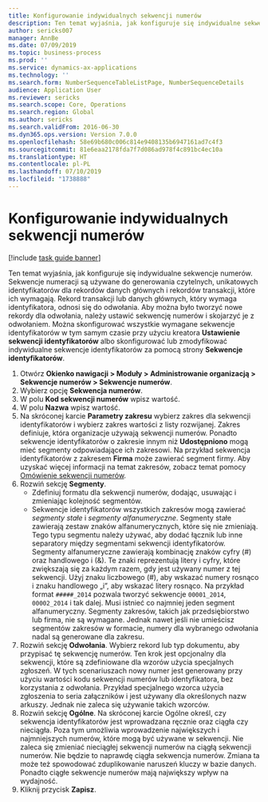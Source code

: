 ```yaml
---
title: Konfigurowanie indywidualnych sekwencji numerów
description: Ten temat wyjaśnia, jak konfiguruje się indywidualne sekwencje numerów.
author: sericks007
manager: AnnBe
ms.date: 07/09/2019
ms.topic: business-process
ms.prod: ''
ms.service: dynamics-ax-applications
ms.technology: ''
ms.search.form: NumberSequenceTableListPage, NumberSequenceDetails
audience: Application User
ms.reviewer: sericks
ms.search.scope: Core, Operations
ms.search.region: Global
ms.author: sericks
ms.search.validFrom: 2016-06-30
ms.dyn365.ops.version: Version 7.0.0
ms.openlocfilehash: 58e69b680c006c814e9408135b6947161ad7c4f3
ms.sourcegitcommit: 81e6eaa2178fda7f7d086ad978f4c891bc4ec10a
ms.translationtype: HT
ms.contentlocale: pl-PL
ms.lasthandoff: 07/10/2019
ms.locfileid: "1738888"
---
```

# <a name="set-up-number-sequences-on-an-individual-basis"></a>Konfigurowanie indywidualnych sekwencji numerów

[!include [task guide banner](../../includes/task-guide-banner.md)]

Ten temat wyjaśnia, jak konfiguruje się indywidualne sekwencje numerów. Sekwencje numeracji są używane do generowania czytelnych, unikatowych identyfikatorów dla rekordów danych głównych i rekordów transakcji, które ich wymagają. Rekord transakcji lub danych głównych, który wymaga identyfikatora, odnosi się do odwołania. Aby można było tworzyć nowe rekordy dla odwołania, należy ustawić sekwencję numerów i skojarzyć je z odwołaniem. Można skonfigurować wszystkie wymagane sekwencje identyfikatorów w tym samym czasie przy użyciu kreatora **Ustawienie sekwencji identyfikatorów** albo skonfigurować lub zmodyfikować indywidualne sekwencje identyfikatorów za pomocą strony **Sekwencje identyfikatorów**.

1. Otwórz **Okienko nawigacji > Moduły > Administrowanie organizacją > Sekwencje numerów > Sekwencje numerów**.
2. Wybierz opcję **Sekwencja numerów**.
3. W polu **Kod sekwencji numerów** wpisz wartość.
4. W polu **Nazwa** wpisz wartość.
5. Na skróconej karcie **Parametry zakresu** wybierz zakres dla sekwencji identyfikatorów i wybierz zakres wartości z listy rozwijanej. Zakres definiuje, która organizacje używają sekwencji numerów. Ponadto sekwencje identyfikatorów o zakresie innym niż **Udostępniono** mogą mieć segmenty odpowiadające ich zakresowi. Na przykład sekwencja identyfikatorów z zakresem **Firma** może zawierać segment firmy. Aby uzyskać więcej informacji na temat zakresów, zobacz temat pomocy [Omówienie sekwencji numerów](https://github.com/MicrosoftDocs/Dynamics-365-Operations/blob/master/articles/fin-and-ops/organization-administration/number-sequence-overview.md).  
6. Rozwiń sekcję **Segmenty**.
    - Zdefiniuj formatu dla sekwencji numerów, dodając, usuwając i zmieniając kolejność segmentów.  
    - Sekwencje identyfikatorów wszystkich zakresów mogą zawierać *segmenty stałe* i *segmenty alfanumeryczne*. Segmenty stałe zawierają zestaw znaków alfanumerycznych, które się nie zmieniają. Tego typu segmentu należy używać, aby dodać łącznik lub inne separatory między segmentami sekwencji identyfikatorów. Segmenty alfanumeryczne zawierają kombinację znaków cyfry (#) oraz handlowego i (&). Te znaki reprezentują litery i cyfry, które zwiększają się za każdym razem, gdy jest używany numer z tej sekwencji. Użyj znaku liczbowego (#), aby wskazać numery rosnąco i znaku handlowego „i”, aby wskazać litery rosnąco. Na przykład format `#####_2014` pozwala tworzyć sekwencje `00001_2014`, `00002_2014` i tak dalej. Musi istnieć co najmniej jeden segment alfanumeryczny. Segmenty zakresów, takich jak przedsiębiorstwo lub firma, nie są wymagane. Jednak nawet jeśli nie umieścisz segmentów zakresów w formacie, numery dla wybranego odwołania nadal są generowane dla zakresu.  
7. Rozwiń sekcję **Odwołania**. Wybierz rekord lub typ dokumentu, aby przypisać tę sekwencję numerów. Ten krok jest opcjonalny dla sekwencji, które są zdefiniowane dla wzorów użycia specjalnych zgłoszeń. W tych scenariuszach nowy numer jest generowany przy użyciu wartości kodu sekwencji numerów lub identyfikatora, bez korzystania z odwołania. Przykład specjalnego wzorca użycia zgłoszenia to seria załączników i jest używany dla określonych nazw arkuszy. Jednak nie zaleca się używanie takich wzorców.  
8. Rozwiń sekcję **Ogólne**. Na skróconej karcie Ogólne określ, czy sekwencja identyfikatorów jest wprowadzana ręcznie oraz ciągła czy nieciągła. Poza tym umożliwia wprowadzenie największych i najmniejszych numerów, które mogą być używane w sekwencji. Nie zaleca się zmieniać nieciągłej sekwencji numerów na ciągłą sekwencji numerów. Nie będzie to naprawdę ciągła sekwencja numerów. Zmiana ta może też spowodować zduplikowanie naruszeń kluczy w bazie danych. Ponadto ciągłe sekwencje numerów mają największy wpływ na wydajność.   
9. Kliknij przycisk **Zapisz**.

